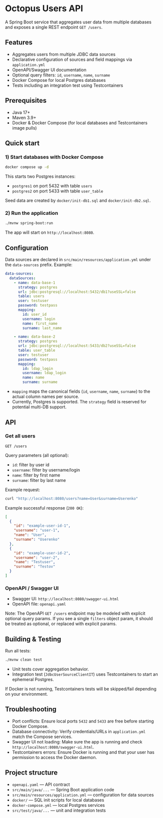 # Octopus Users API

A Spring Boot service that aggregates user data from multiple databases and exposes a single REST endpoint `GET /users`.

## Features
- Aggregates users from multiple JDBC data sources
- Declarative configuration of sources and field mappings via `application.yml`
- OpenAPI/Swagger UI documentation
- Optional query filters: `id`, `username`, `name`, `surname`
- Docker Compose for local Postgres databases
- Tests including an integration test using Testcontainers

## Prerequisites
- Java 17+
- Maven 3.9+
- Docker & Docker Compose (for local databases and Testcontainers image pulls)

## Quick start

### 1) Start databases with Docker Compose
```bash
docker compose up -d
```
This starts two Postgres instances:
- `postgres1` on port 5432 with table `users`
- `postgres2` on port 5433 with table `user_table`

Seed data are created by `docker/init-db1.sql` and `docker/init-db2.sql`.

### 2) Run the application
```bash
./mvnw spring-boot:run
```
The app will start on `http://localhost:8080`.

## Configuration
Data sources are declared in `src/main/resources/application.yml` under the `data-sources` prefix. Example:
```yaml
data-sources:
  dataSources:
    - name: data-base-1
      strategy: postgres
      url: jdbc:postgresql://localhost:5432/db1?useSSL=false
      table: users
      user: testuser
      password: testpass
      mapping:
        id: user_id
        username: login
        name: first_name
        surname: last_name

    - name: data-base-2
      strategy: postgres
      url: jdbc:postgresql://localhost:5433/db2?useSSL=false
      table: user_table
      user: testuser
      password: testpass
      mapping:
        id: ldap_login
        username: ldap_login
        name: name
        surname: surname
```
- `mapping` maps the canonical fields (`id`, `username`, `name`, `surname`) to the actual column names per source.
- Currently, Postgres is supported. The `strategy` field is reserved for potential multi-DB support.

## API
### Get all users
`GET /users`

Query parameters (all optional):
- `id`: filter by user id
- `username`: filter by username/login
- `name`: filter by first name
- `surname`: filter by last name

Example request:
```bash
curl "http://localhost:8080/users?name=User&surname=Userenko"
```

Example successful response (`200 OK`):
```json
[
  {
    "id": "example-user-id-1",
    "username": "user-1",
    "name": "User",
    "surname": "Userenko"
  },
  {
    "id": "example-user-id-2",
    "username": "user-2",
    "name": "Testuser",
    "surname": "Testov"
  }
]
```

### OpenAPI / Swagger UI
- Swagger UI: `http://localhost:8080/swagger-ui.html`
- OpenAPI file: `openapi.yaml`

Note: The OpenAPI `GET /users` endpoint may be modeled with explicit optional query params. If you see a single `filters` object param, it should be treated as optional, or replaced with explicit params.

## Building & Testing
Run all tests:
```bash
./mvnw clean test
```

- Unit tests cover aggregation behavior.
- Integration test (`JdbcUserSourceClientIT`) uses Testcontainers to start an ephemeral Postgres.

If Docker is not running, Testcontainers tests will be skipped/fail depending on your environment.

## Troubleshooting
- Port conflicts: Ensure local ports `5432` and `5433` are free before starting Docker Compose.
- Database connectivity: Verify credentials/URLs in `application.yml` match the Compose services.
- Swagger UI not loading: Make sure the app is running and check `http://localhost:8080/swagger-ui.html`.
- Testcontainers errors: Ensure Docker is running and that your user has permission to access the Docker daemon.

## Project structure
- `openapi.yaml` — API contract
- `src/main/java/...` — Spring Boot application code
- `src/main/resources/application.yml` — configuration for data sources
- `docker/` — SQL init scripts for local databases
- `docker-compose.yml` — local Postgres services
- `src/test/java/...` — unit and integration tests

